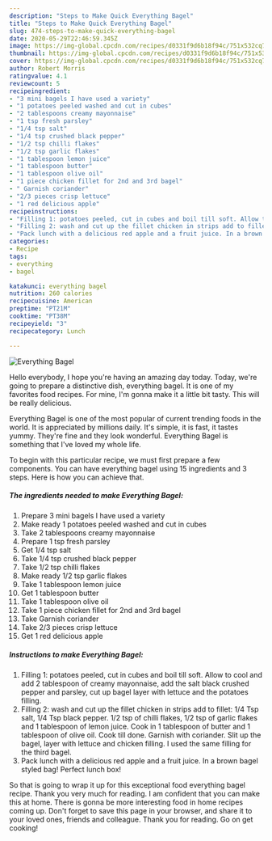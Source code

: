 ```yaml
---
description: "Steps to Make Quick Everything Bagel"
title: "Steps to Make Quick Everything Bagel"
slug: 474-steps-to-make-quick-everything-bagel
date: 2020-05-29T22:46:59.345Z
image: https://img-global.cpcdn.com/recipes/d0331f9d6b18f94c/751x532cq70/everything-bagel-recipe-main-photo.jpg
thumbnail: https://img-global.cpcdn.com/recipes/d0331f9d6b18f94c/751x532cq70/everything-bagel-recipe-main-photo.jpg
cover: https://img-global.cpcdn.com/recipes/d0331f9d6b18f94c/751x532cq70/everything-bagel-recipe-main-photo.jpg
author: Robert Morris
ratingvalue: 4.1
reviewcount: 5
recipeingredient:
- "3 mini bagels I have used a variety"
- "1 potatoes peeled washed and cut in cubes"
- "2 tablespoons creamy mayonnaise"
- "1 tsp fresh parsley"
- "1/4 tsp salt"
- "1/4 tsp crushed black pepper"
- "1/2 tsp chilli flakes"
- "1/2 tsp garlic flakes"
- "1 tablespoon lemon juice"
- "1 tablespoon butter"
- "1 tablespoon olive oil"
- "1 piece chicken fillet for 2nd and 3rd bagel"
- " Garnish coriander"
- "2/3 pieces crisp lettuce"
- "1 red delicious apple"
recipeinstructions:
- "Filling 1: potatoes peeled, cut in cubes and boil till soft. Allow to cool and add 2 tablespoon of creamy mayonnaise, add the salt black crushed pepper and parsley, cut up bagel layer with lettuce and the potatoes filling."
- "Filling 2: wash and cut up the fillet chicken in strips add to fillet: 1/4 Tsp salt, 1/4 Tsp black pepper. 1/2 tsp of chilli flakes, 1/2 tsp of garlic flakes and 1 tablespoon of lemon juice. Cook in 1 tablespoon of butter and 1 tablespoon of olive oil. Cook till done. Garnish with coriander. Slit up the bagel, layer with lettuce and chicken filling. I used the same filling for the third bagel."
- "Pack lunch with a delicious red apple and a fruit juice. In a brown bagel styled bag! Perfect lunch box!"
categories:
- Recipe
tags:
- everything
- bagel

katakunci: everything bagel 
nutrition: 260 calories
recipecuisine: American
preptime: "PT21M"
cooktime: "PT38M"
recipeyield: "3"
recipecategory: Lunch

---
```



![Everything Bagel](https://img-global.cpcdn.com/recipes/d0331f9d6b18f94c/751x532cq70/everything-bagel-recipe-main-photo.jpg)

Hello everybody, I hope you're having an amazing day today. Today, we're going to prepare a distinctive dish, everything bagel. It is one of my favorites food recipes. For mine, I'm gonna make it a little bit tasty. This will be really delicious.



Everything Bagel is one of the most popular of current trending foods in the world. It is appreciated by millions daily. It's simple, it is fast, it tastes yummy. They're fine and they look wonderful. Everything Bagel is something that I've loved my whole life.


To begin with this particular recipe, we must first prepare a few components. You can have everything bagel using 15 ingredients and 3 steps. Here is how you can achieve that.

##### The ingredients needed to make Everything Bagel:

1. Prepare 3 mini bagels I have used a variety
1. Make ready 1 potatoes peeled washed and cut in cubes
1. Take 2 tablespoons creamy mayonnaise
1. Prepare 1 tsp fresh parsley
1. Get 1/4 tsp salt
1. Take 1/4 tsp crushed black pepper
1. Take 1/2 tsp chilli flakes
1. Make ready 1/2 tsp garlic flakes
1. Take 1 tablespoon lemon juice
1. Get 1 tablespoon butter
1. Take 1 tablespoon olive oil
1. Take 1 piece chicken fillet for 2nd and 3rd bagel
1. Take  Garnish coriander
1. Take 2/3 pieces crisp lettuce
1. Get 1 red delicious apple




##### Instructions to make Everything Bagel:

1. Filling 1: potatoes peeled, cut in cubes and boil till soft. Allow to cool and add 2 tablespoon of creamy mayonnaise, add the salt black crushed pepper and parsley, cut up bagel layer with lettuce and the potatoes filling.
1. Filling 2: wash and cut up the fillet chicken in strips add to fillet: 1/4 Tsp salt, 1/4 Tsp black pepper. 1/2 tsp of chilli flakes, 1/2 tsp of garlic flakes and 1 tablespoon of lemon juice. Cook in 1 tablespoon of butter and 1 tablespoon of olive oil. Cook till done. Garnish with coriander. Slit up the bagel, layer with lettuce and chicken filling. I used the same filling for the third bagel.
1. Pack lunch with a delicious red apple and a fruit juice. In a brown bagel styled bag! Perfect lunch box!




So that is going to wrap it up for this exceptional food everything bagel recipe. Thank you very much for reading. I am confident that you can make this at home. There is gonna be more interesting food in home recipes coming up. Don't forget to save this page in your browser, and share it to your loved ones, friends and colleague. Thank you for reading. Go on get cooking!
